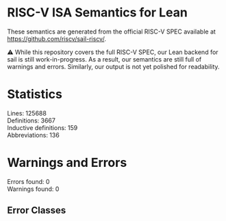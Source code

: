 # RISC-V ISA Semantics for Lean

These semantics are generated from the official RISC-V SPEC available at
https://github.com/riscv/sail-riscv/.

⚠️ While this repository covers the full RISC-V SPEC, our Lean backend for sail
is still work-in-progress. As a result, our semantics are still full of warnings
and errors. Similarly, our output is not yet polished for readability.
# Statistics

Lines: 125688  
Definitions: 3667  
Inductive definitions: 159  
Abbreviations: 136  

# Warnings and Errors

Errors found: 0  
Warnings found: 0  

## Error Classes

